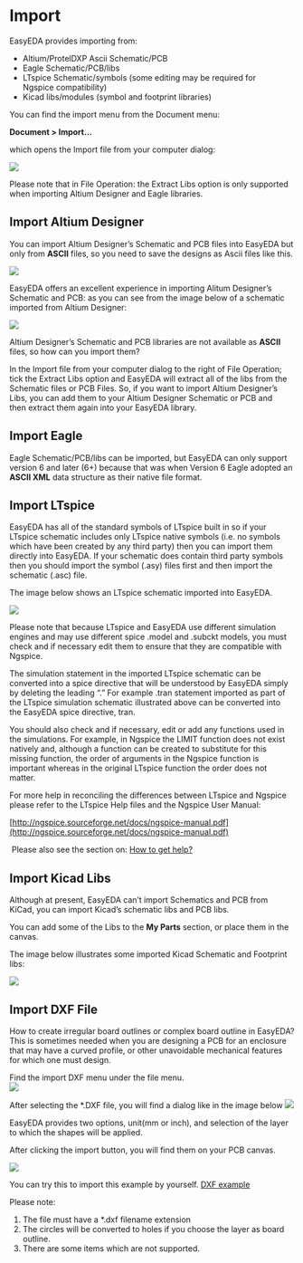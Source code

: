 
# Import 

EasyEDA provides importing from:

-   Altium/ProtelDXP Ascii Schematic/PCB
-   Eagle Schematic/PCB/libs
-   LTspice Schematic/symbols (some editing may be required for Ngspice compatibility)
-   Kicad libs/modules (symbol and footprint libraries)

You can find the import menu from the Document menu:

**Document > Import...**

which opens the Import file from your computer dialog:

![](images/147_Import_NewImport.png)

Please note that in File Operation: the Extract Libs option is only supported when importing Altium Designer and Eagle libraries.

## Import Altium Designer 

You can import Altium Designer’s Schematic and PCB files into EasyEDA but only from **ASCII** files, so you need to save the designs as Ascii files like this.

![](images/148_Import_AltiumDesignerASCII.png)

EasyEDA offers an excellent experience in importing Alitum Designer’s Schematic and PCB: as you can see from the image below of a schematic imported from Altium Designer:

![](images/149_Import_AltiumDesignerSchemaitc.png)

Altium Designer’s Schematic and PCB libraries are not available as **ASCII** files, so how can you import them?

In the Import file from your computer dialog to the right of File Operation; tick the Extract Libs option and EasyEDA will extract all of the libs from the Schematic files or PCB Files. So, if you want to import Altium Designer’s Libs, you can add them to your Altium Designer Schematic or PCB and then extract them again into your EasyEDA library.

## Import Eagle 

Eagle Schematic/PCB/libs can be imported, but EasyEDA can only support version 6 and later (6+) because that was when Version 6 Eagle adopted an **ASCII XML** data structure as their native file format.

## Import LTspice 

EasyEDA has all of the standard symbols of LTspice built in so if your LTspice schematic includes only LTspice native symbols (i.e. no symbols which have been created by any third party) then you can import them directly into EasyEDA. If your schematic does contain third party symbols then you should import the symbol (.asy) files first and then import the schematic (.asc) file.

The image below shows an LTspice schematic imported into EasyEDA.

![](images/150_Import_LTspice.png)

Please note that because LTspice and EasyEDA use different simulation engines and may use different spice .model and .subckt models, you must check and if necessary edit them to ensure that they are compatible with Ngspice.

The simulation statement in the imported LTspice schematic can be converted into a spice directive that will be understood by EasyEDA simply by deleting the leading “.” For example .tran statement imported as part of the LTspice simulation schematic illustrated above can be converted into the EasyEDA spice directive, tran.

You should also check and if necessary, edit or add any functions used in the simulations. For example, in Ngspice the LIMIT function does not exist natively and, although a function can be created to substitute for this missing function, the order of arguments in the Ngspice function is important whereas in the original LTspice function the order does not matter.

For more help in reconciling the differences between LTspice and Ngspice please refer to the LTspice Help files and the Ngspice User Manual:

[http://ngspice.sourceforge.net/docs/ngspice-manual.pdf](http://ngspice.sourceforge.net/docs/ngspice-manual.pdf)

 Please also see the section on: [How to get help?](./Introduction.htm#How-to-get-help)

## Import Kicad Libs 

Although at present, EasyEDA can’t import Schematics and PCB from KiCad, you can import Kicad’s schematic libs and PCB libs.

You can add some of the Libs to the **My Parts** section, or place them in the canvas.

The image below illustrates some imported Kicad Schematic and Footprint libs:

![](images/151_Import_KicadLibs.png)
 
                    

## Import DXF File 
How to create irregular board outlines or complex board outline in EasyEDA?   This is sometimes needed when you are designing a PCB for an enclosure that may have a curved profile, or other unavoidable mechanical features for which one must design.  

Find the import DXF menu under the file menu.  
![](images/152_Import_DXF.png) 

After selecting the *.DXF file, you will find a dialog like in the image below
![](images/153_Import_DXF_ImportDialog.png)

EasyEDA provides two options, unit(mm or inch), and selection of the layer to which the shapes will be applied.

After clicking the import button, you will find them on your PCB canvas.

![](images/154_Import_DXF_Imported.png)

 You can try this to import this example by yourself. [DXF example](/Doc/Tutorial/images/example.dxf)  
 
Please note:  
1. The file must have a *.dxf filename extension  
2. The circles will be converted to holes if you choose the layer as board outline.  
3. There are some items which are not supported.  
